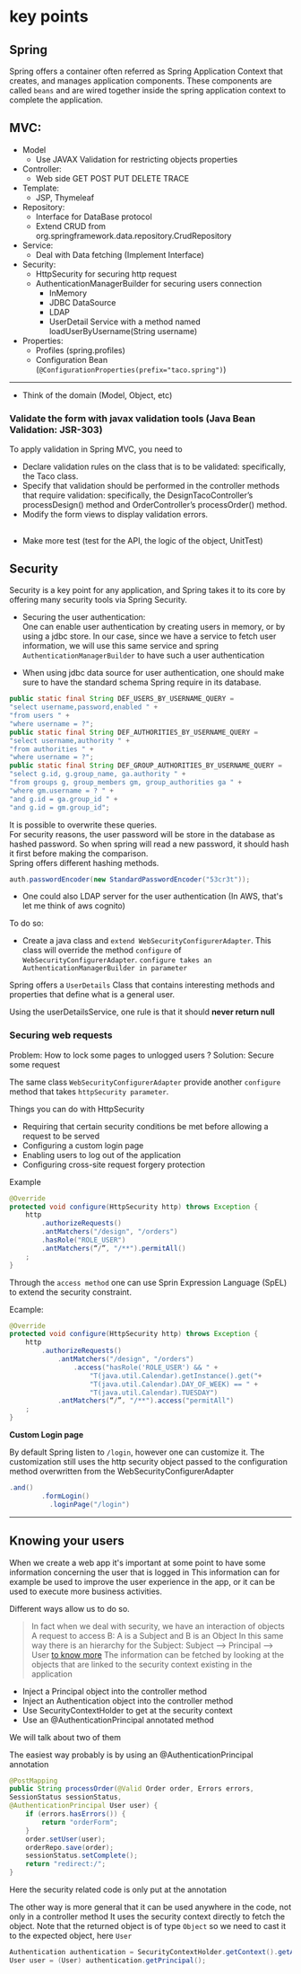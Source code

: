 # key points

## Spring

Spring offers a container often referred as Spring Application Context that creates, and manages application components.
These components are called `beans` and are wired together inside the spring application context to complete the application. 

## MVC:

- Model
    - Use JAVAX Validation for restricting objects properties
- Controller:
    - Web side GET POST PUT DELETE TRACE
- Template:
    - JSP, Thymeleaf
- Repository:
    - Interface for DataBase protocol
    - Extend CRUD from org.springframework.data.repository.CrudRepository
- Service:
    - Deal with Data fetching (Implement Interface)
- Security:
    - HttpSecurity for securing http request
    - AuthenticationManagerBuilder for securing users connection
        - InMemory
        - JDBC DataSource
        - LDAP
        - UserDetail Service with a method named loadUserByUsername(String username)
- Properties:
    - Profiles (spring.profiles)
    - Configuration Bean (`@ConfigurationProperties(prefix="taco.spring")`)
---

- Think of the domain (Model, Object, etc)
### Validate the form with javax validation tools (Java Bean Validation: JSR-303)
To apply validation in Spring MVC, you need to
- Declare validation rules on the class that is to be validated: specifically, the
Taco class.
- Specify that validation should be performed in the controller methods that
require validation: specifically, the DesignTacoController’s processDesign()
method and OrderController’s processOrder() method.
- Modify the form views to display validation errors.

## 
- Make more test (test for the API, the logic of the object, UnitTest)

## Security

Security is a key point for any application, and Spring takes it to its core by offering many security tools via Spring Security.

- Securing the user authentication:\
One can enable user authentication by creating users in memory, or by using a jdbc store.
In our case, since we have a service to fetch user information, we will use this same service and spring `AuthenticationManagerBuilder` to have such a user authentication

- When using jdbc data source for user authentication, one should make sure to have the standard schema Spring require in its database.
```java
public static final String DEF_USERS_BY_USERNAME_QUERY =
"select username,password,enabled " +
"from users " +
"where username = ?";
public static final String DEF_AUTHORITIES_BY_USERNAME_QUERY =
"select username,authority " +
"from authorities " +
"where username = ?";
public static final String DEF_GROUP_AUTHORITIES_BY_USERNAME_QUERY =
"select g.id, g.group_name, ga.authority " +
"from groups g, group_members gm, group_authorities ga " +
"where gm.username = ? " +
"and g.id = ga.group_id " +
"and g.id = gm.group_id";

```
It is possible to overwrite these queries.\
For security reasons, the user password will be store in the database as hashed password. So when spring
will read a new password, it should hash it first before making the comparison.\
Spring offers different hashing methods.
````java
auth.passwordEncoder(new StandardPasswordEncoder("53cr3t"));
````


- One could also LDAP server for the user authentication (In AWS, that's let me think of aws cognito)

To do so:
- Create a java class and `extend WebSecurityConfigurerAdapter`. This class will override the method `configure` of `WebSecurityConfigurerAdapter`.
`configure takes an AuthenticationManagerBuilder in parameter`


Spring offers a `UserDetails` Class that contains interesting methods and properties that define what is a general user.

Using the userDetailsService, one rule is that it should **never return null**


### Securing web requests
Problem: How to lock some pages to unlogged users ?
Solution: Secure some request

The same class `WebSecurityConfigurerAdapter` provide another `configure` method that takes `httpSecurity parameter`.

Things you can do with HttpSecurity
- Requiring that certain security conditions be met before allowing a request to
be served
- Configuring a custom login page 
- Enabling users to log out of the application
- Configuring cross-site request forgery protection

Example
```java
@Override
protected void configure(HttpSecurity http) throws Exception {
    http
        .authorizeRequests()
        .antMatchers("/design", "/orders")
        .hasRole("ROLE_USER")
        .antMatchers(“/”, "/**").permitAll()
    ;
}
```
Through the `access method` one can use Sprin Expression Language (SpEL) to extend the security constraint.

Ecample:

```java
@Override
protected void configure(HttpSecurity http) throws Exception {
    http
        .authorizeRequests()
            .antMatchers("/design", "/orders")
                .access("hasRole('ROLE_USER') && " +
                    "T(java.util.Calendar).getInstance().get("+
                    "T(java.util.Calendar).DAY_OF_WEEK) == " +
                    "T(java.util.Calendar).TUESDAY")
            .antMatchers(“/”, "/**").access("permitAll")
    ;
}

```

**Custom Login page**

By default Spring listen to `/login`, however one can customize it.
The customization still uses the http security object passed to the configuration method overwritten from the WebSecurityConfigurerAdapter
```java
.and()
        .formLogin()
          .loginPage("/login")
```
----

## Knowing your users

When we create a web app it's important at some point to have some information concerning the user that is logged in
This information can for example be used to improve the user experience in the app, or it can be used to execute more business activities.

Different ways allow us to do so.

> In fact when we deal with security, we have an interaction of objects
> A request to access B: A is a Subject and B is an Object
> In this same way there is an hierarchy for the Subject:
> Subject --> Principal --> User [to know more](https://stackoverflow.com/questions/4989063/what-is-the-meaning-and-difference-between-subject-user-and-principal)
> The information can be fetched by looking at the objects that are linked to the security context existing in the application
>
* Inject a Principal object into the controller method
* Inject an Authentication object into the controller method
* Use SecurityContextHolder to get at the security context
* Use an @AuthenticationPrincipal annotated method

We will talk about two of them

The easiest way probably is by using an @AuthenticationPrincipal annotation

```java
@PostMapping
public String processOrder(@Valid Order order, Errors errors, 
SessionStatus sessionStatus,
@AuthenticationPrincipal User user) {
    if (errors.hasErrors()) {
        return "orderForm";
    }
    order.setUser(user);
    orderRepo.save(order);
    sessionStatus.setComplete();
    return "redirect:/";
}
``` 
Here the security related code is only put at the annotation

The other way is more general that it can be used anywhere in the code, not only in a controller method
It uses the security context directly to fetch the object. Note that the returned object is of type `Object` so 
we need to cast it to the expected object, here `User`
```java
Authentication authentication = SecurityContextHolder.getContext().getAuthentication();
User user = (User) authentication.getPrincipal();
```